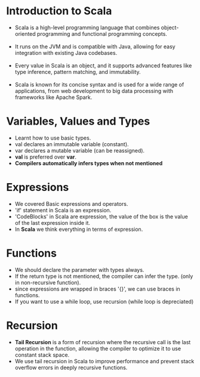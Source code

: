 # Introduction to Scala
- Scala is a high-level programming language that combines object-oriented programming and functional programming concepts.<br><br>
- It runs on the JVM and is compatible with Java, allowing for easy integration with existing Java codebases.<br><br>
- Every value in Scala is an object, and it supports advanced features like type inference, pattern matching, and immutability.<br><br>
- Scala is known for its concise syntax and is used for a wide range of applications, from web development to big data processing with frameworks like Apache Spark.

# Variables, Values and Types
- Learnt how to use basic types.
- val declares an immutable variable (constant).
- var declares a mutable variable (can be reassigned).
- <b>val</b> is preferred over <b>var</b>.
- <b> Compilers automatically infers types when not mentioned </b>

# Expressions
- We covered Basic expressions and operators.
- 'if' statement in Scala is an expression.
- 'CodeBlocks' in Scala are expression, the value of the box is the value of the last expression inside it.
- In <b>Scala</b> we think everything in terms of expression.

# Functions 
- We should declare the parameter with types always.
- If the return type is not mentioned, the compiler can infer the type. (only in non-recursive function).
- since expressions are wrapped in braces '{}', we can use braces in functions.
- If you want to use a while loop, use recursion (while loop is depreciated)

# Recursion
- <b>Tail Recursion</b> is a form of recursion where the recursive call is the last operation in the function, allowing the compiler to optimize it to use constant stack space.
- We use tail recursion in Scala to improve performance and prevent stack overflow errors in deeply recursive functions.